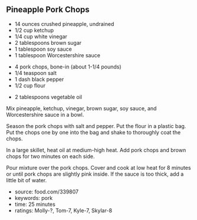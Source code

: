 Pineapple Pork Chops
--------------------

- 14 ounces crushed pineapple, undrained
- 1/2 cup ketchup
- 1/4 cup white vinegar
- 2 tablespoons brown sugar
- 1 tablespoon soy sauce
- 1 tablespoon Worcestershire sauce
<!-- -->
- 4 pork chops, bone-in (about 1-1/4 pounds)
- 1/4 teaspoon salt
- 1 dash black pepper
- 1/2 cup flour
<!-- -->
- 2 tablespoons vegetable oil

Mix pineapple, ketchup, vinegar, brown sugar, soy sauce, and
Worcestershire sauce in a bowl.

Season the pork chops with salt and pepper.  Put the flour in a
plastic bag.  Put the chops one by one into the bag and shake to
thoroughly coat the chops.

In a large skillet, heat oil at medium-high heat.  Add pork chops and
brown chops for two minutes on each side.

Pour mixture over the pork chops.  Cover and cook at low heat for 8
minutes or until pork chops are slightly pink inside.  If the sauce is
too thick, add a little bit of water.

- source: food.com/339807
- keywords: pork
- time: 25 minutes
- ratings: Molly-?, Tom-7, Kyle-7, Skylar-8
